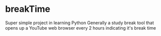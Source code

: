 # breakTime
Super simple project in learning Python
Generally a study break tool that opens up a YouTube web browser every 2 hours indicating it's break time
